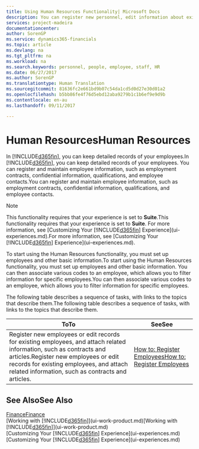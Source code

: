 ```yaml
---
title: Using Human Resources Functionality| Microsoft Docs
description: You can register new personnel, edit information about existing staff, and record and analyse absence.
services: project-madeira
documentationcenter: 
author: SorenGP
ms.service: dynamics365-financials
ms.topic: article
ms.devlang: na
ms.tgt_pltfrm: na
ms.workload: na
ms.search.keywords: personnel, people, employee, staff, HR
ms.date: 06/27/2017
ms.author: SorenGP
ms.translationtype: Human Translation
ms.sourcegitcommit: 81636fc2e661bd9b07c54da1cd5d0d27e30d01a2
ms.openlocfilehash: b5bb86fe4f76d5ebd12aba9279b1c1b6ef9e9d9b
ms.contentlocale: en-au
ms.lasthandoff: 09/11/2017

---
```

# <a name="human-resources"></a><span data-ttu-id="4d3ba-103">Human Resources</span><span class="sxs-lookup"><span data-stu-id="4d3ba-103">Human Resources</span></span>
<span data-ttu-id="4d3ba-104">In [!INCLUDE[d365fin](includes/d365fin_md.md)], you can keep detailed records of your employees.</span><span class="sxs-lookup"><span data-stu-id="4d3ba-104">In [!INCLUDE[d365fin](includes/d365fin_md.md)], you can keep detailed records of your employees.</span></span> <span data-ttu-id="4d3ba-105">You can register and maintain employee information, such as employment contracts, confidential information, qualifications, and employee contacts.</span><span class="sxs-lookup"><span data-stu-id="4d3ba-105">You can register and maintain employee information, such as employment contracts, confidential information, qualifications, and employee contacts.</span></span>

> [!NOTE]  
>   <span data-ttu-id="4d3ba-106">This functionality requires that your experience is set to **Suite**.</span><span class="sxs-lookup"><span data-stu-id="4d3ba-106">This functionality requires that your experience is set to **Suite**.</span></span> <span data-ttu-id="4d3ba-107">For more information, see [Customizing Your [!INCLUDE[d365fin](includes/d365fin_md.md)] Experience](ui-experiences.md).</span><span class="sxs-lookup"><span data-stu-id="4d3ba-107">For more information, see [Customizing Your [!INCLUDE[d365fin](includes/d365fin_md.md)] Experience](ui-experiences.md).</span></span>

<span data-ttu-id="4d3ba-108">To start using the Human Resources functionality, you must set up employees and other basic information.</span><span class="sxs-lookup"><span data-stu-id="4d3ba-108">To start using the Human Resources functionality, you must set up employees and other basic information.</span></span> <span data-ttu-id="4d3ba-109">You can then associate various codes to an employee, which allows you to filter information for specific employees.</span><span class="sxs-lookup"><span data-stu-id="4d3ba-109">You can then associate various codes to an employee, which allows you to filter information for specific employees.</span></span>

<span data-ttu-id="4d3ba-110">The following table describes a sequence of tasks, with links to the topics that describe them.</span><span class="sxs-lookup"><span data-stu-id="4d3ba-110">The following table describes a sequence of tasks, with links to the topics that describe them.</span></span>

| <span data-ttu-id="4d3ba-111">To</span><span class="sxs-lookup"><span data-stu-id="4d3ba-111">To</span></span> | <span data-ttu-id="4d3ba-112">See</span><span class="sxs-lookup"><span data-stu-id="4d3ba-112">See</span></span> |
| --- | --- |
| <span data-ttu-id="4d3ba-113">Register new employees or edit records for existing employees, and attach related information, such as contracts and articles.</span><span class="sxs-lookup"><span data-stu-id="4d3ba-113">Register new employees or edit records for existing employees, and attach related information, such as contracts and articles.</span></span> |[<span data-ttu-id="4d3ba-114">How to: Register Employees</span><span class="sxs-lookup"><span data-stu-id="4d3ba-114">How to: Register Employees</span></span>](hr-how-register-employees.md) |

## <a name="see-also"></a><span data-ttu-id="4d3ba-115">See Also</span><span class="sxs-lookup"><span data-stu-id="4d3ba-115">See Also</span></span>
[<span data-ttu-id="4d3ba-116">Finance</span><span class="sxs-lookup"><span data-stu-id="4d3ba-116">Finance</span></span>](finance.md)  
<span data-ttu-id="4d3ba-117">[Working with [!INCLUDE[d365fin](includes/d365fin_md.md)]](ui-work-product.md)</span><span class="sxs-lookup"><span data-stu-id="4d3ba-117">[Working with [!INCLUDE[d365fin](includes/d365fin_md.md)]](ui-work-product.md)</span></span>  
<span data-ttu-id="4d3ba-118">[Customizing Your [!INCLUDE[d365fin](includes/d365fin_md.md)] Experience](ui-experiences.md)</span><span class="sxs-lookup"><span data-stu-id="4d3ba-118">[Customizing Your [!INCLUDE[d365fin](includes/d365fin_md.md)] Experience](ui-experiences.md)</span></span>        

